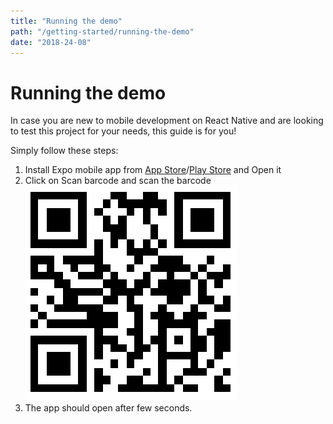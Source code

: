 ```yaml
---
title: "Running the demo"
path: "/getting-started/running-the-demo"
date: "2018-24-08"
---
```


# Running the demo

In case you are new to mobile development on React Native and are looking to test this project for your needs, this guide is for you!

Simply follow these steps:

1. Install Expo mobile app from [App Store](https://itunes.apple.com/us/app/expo-client/id982107779?mt=8)/[Play Store](https://play.google.com/store/apps/details?id=host.exp.exponent&hl=en) and Open it
2. Click on Scan barcode and scan the barcode ![](/assets/screen-shot-2018-04-01-at-9.39.51-am.png)
3. The app should open after few seconds.

